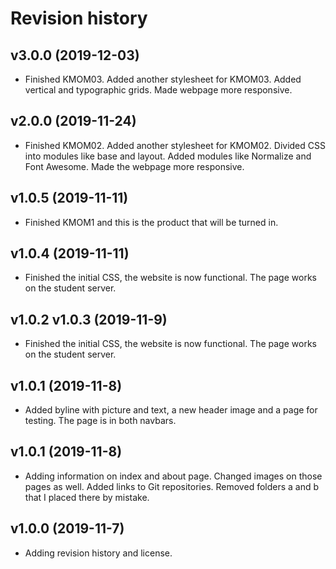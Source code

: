 Revision history
======================

v3.0.0 (2019-12-03)
-------------------------

* Finished KMOM03. Added another stylesheet for KMOM03. Added vertical and typographic grids. Made webpage more responsive.

v2.0.0 (2019-11-24)
-------------------------

* Finished KMOM02. Added another stylesheet for KMOM02. Divided CSS into modules like base and layout. Added modules like Normalize and Font Awesome. Made the webpage more responsive.

v1.0.5 (2019-11-11)
------------------------

* Finished KMOM1 and this is the product that will be turned in.

v1.0.4 (2019-11-11)
------------------------

* Finished the initial CSS, the website is now functional. The page works on the student server.

v1.0.2 v1.0.3 (2019-11-9)
------------------------

* Finished the initial CSS, the website is now functional. The page works on the student server.

v1.0.1 (2019-11-8)
------------------------

* Added byline with picture and text, a new header image and a page for testing. The page is in both navbars.

v1.0.1 (2019-11-8)
------------------------

* Adding information on index and about page. Changed images on those pages as well. Added links to Git repositories. Removed folders a and b that I placed there by mistake.

v1.0.0 (2019-11-7)
----------------------

* Adding revision history and license.
